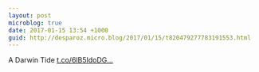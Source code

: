 ```yaml
---
layout: post
microblog: true
date: 2017-01-15 13:54 +1000
guid: http://desparoz.micro.blog/2017/01/15/t820479277783191553.html
---
```

A Darwin Tide [t.co/6lB5IdoDG...](https://t.co/6lB5IdoDGT)
